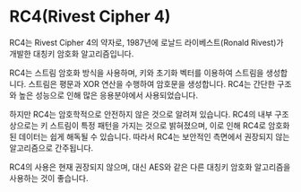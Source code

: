 # RC4(Rivest Cipher 4)
RC4는 Rivest Cipher 4의 약자로, 1987년에 로날드 라이베스트(Ronald Rivest)가 개발한 대칭키 암호화 알고리즘입니다.

RC4는 스트림 암호화 방식을 사용하며, 키와 초기화 벡터를 이용하여 스트림을 생성합니다. 스트림은 평문과 XOR 연산을 수행하여 암호문을 생성합니다. RC4는 간단한 구조와 높은 성능으로 인해 많은 응용분야에서 사용되었습니다.

하지만 RC4는 암호학적으로 안전하지 않은 것으로 알려져 있습니다. RC4의 내부 구조상으로는 키 스트림이 특정 패턴을 가지는 것으로 밝혀졌으며, 이로 인해 RC4로 암호화된 데이터는 쉽게 해독될 수 있습니다. 따라서 RC4는 보안적인 측면에서 권장되지 않는 알고리즘으로 간주됩니다.

RC4의 사용은 현재 권장되지 않으며, 대신 AES와 같은 다른 대칭키 암호화 알고리즘을 사용하는 것이 좋습니다.